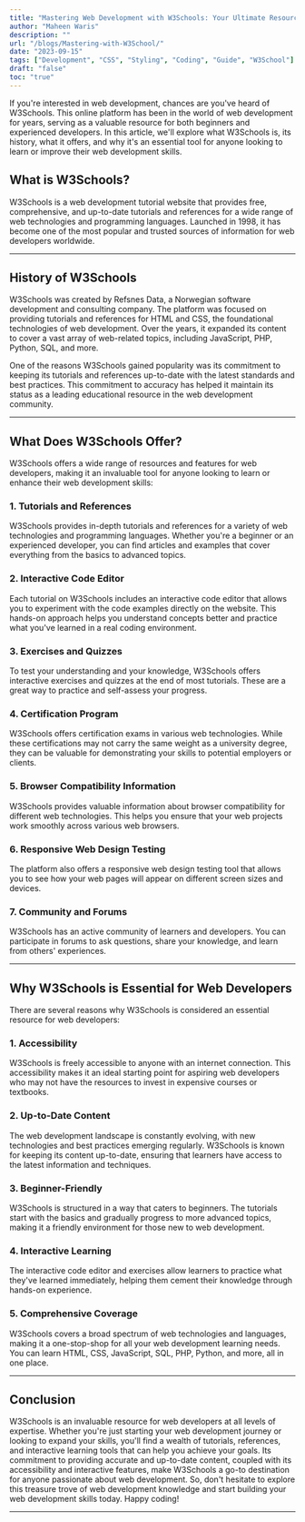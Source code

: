 ```yaml
---
title: "Mastering Web Development with W3Schools: Your Ultimate Resource"
author: "Maheen Waris"
description: ""
url: "/blogs/Mastering-with-W3School/"
date: "2023-09-15"
tags: ["Development", "CSS", "Styling", "Coding", "Guide", "W3School"]
draft: "false"
toc: "true"
---
```


If you're interested in web development, chances are you've heard of W3Schools. This online platform has been in the world of web development for years, serving as a valuable resource for both beginners and experienced developers. In this article, we'll explore what W3Schools is, its history, what it offers, and why it's an essential tool for anyone looking to learn or improve their web development skills.

## **What is W3Schools?**

W3Schools is a web development tutorial website that provides free, comprehensive, and up-to-date tutorials and references for a wide range of web technologies and programming languages. Launched in 1998, it has become one of the most popular and trusted sources of information for web developers worldwide.

<hr>

## **History of W3Schools**

W3Schools was created by Refsnes Data, a Norwegian software development and consulting company. The platform was focused on providing tutorials and references for HTML and CSS, the foundational technologies of web development. Over the years, it expanded its content to cover a vast array of web-related topics, including JavaScript, PHP, Python, SQL, and more.

One of the reasons W3Schools gained popularity was its commitment to keeping its tutorials and references up-to-date with the latest standards and best practices. This commitment to accuracy has helped it maintain its status as a leading educational resource in the web development community.

<hr>

## **What Does W3Schools Offer?**

W3Schools offers a wide range of resources and features for web developers, making it an invaluable tool for anyone looking to learn or enhance their web development skills:

### 1. **Tutorials and References**

W3Schools provides in-depth tutorials and references for a variety of web technologies and programming languages. Whether you're a beginner or an experienced developer, you can find articles and examples that cover everything from the basics to advanced topics.

### 2. **Interactive Code Editor**

Each tutorial on W3Schools includes an interactive code editor that allows you to experiment with the code examples directly on the website. This hands-on approach helps you understand concepts better and practice what you've learned in a real coding environment.

### 3. **Exercises and Quizzes**

To test your understanding and your knowledge, W3Schools offers interactive exercises and quizzes at the end of most tutorials. These are a great way to practice and self-assess your progress.

### 4. **Certification Program**

W3Schools offers certification exams in various web technologies. While these certifications may not carry the same weight as a university degree, they can be valuable for demonstrating your skills to potential employers or clients.

### 5. **Browser Compatibility Information**

W3Schools provides valuable information about browser compatibility for different web technologies. This helps you ensure that your web projects work smoothly across various web browsers.

### 6. **Responsive Web Design Testing**

The platform also offers a responsive web design testing tool that allows you to see how your web pages will appear on different screen sizes and devices.

### 7. **Community and Forums**

W3Schools has an active community of learners and developers. You can participate in forums to ask questions, share your knowledge, and learn from others' experiences.

<hr>

## **Why W3Schools is Essential for Web Developers**

There are several reasons why W3Schools is considered an essential resource for web developers:

### 1. **Accessibility**

W3Schools is freely accessible to anyone with an internet connection. This accessibility makes it an ideal starting point for aspiring web developers who may not have the resources to invest in expensive courses or textbooks.

### 2. **Up-to-Date Content**

The web development landscape is constantly evolving, with new technologies and best practices emerging regularly. W3Schools is known for keeping its content up-to-date, ensuring that learners have access to the latest information and techniques.

### 3. **Beginner-Friendly**

W3Schools is structured in a way that caters to beginners. The tutorials start with the basics and gradually progress to more advanced topics, making it a friendly environment for those new to web development.

### 4. **Interactive Learning**

The interactive code editor and exercises allow learners to practice what they've learned immediately, helping them cement their knowledge through hands-on experience.

### 5. **Comprehensive Coverage**

W3Schools covers a broad spectrum of web technologies and languages, making it a one-stop-shop for all your web development learning needs. You can learn HTML, CSS, JavaScript, SQL, PHP, Python, and more, all in one place.

<hr>

## **Conclusion**

W3Schools is an invaluable resource for web developers at all levels of expertise. Whether you're just starting your web development journey or looking to expand your skills, you'll find a wealth of tutorials, references, and interactive learning tools that can help you achieve your goals. Its commitment to providing accurate and up-to-date content, coupled with its accessibility and interactive features, make W3Schools a go-to destination for anyone passionate about web development. So, don't hesitate to explore this treasure trove of web development knowledge and start building your web development skills today. Happy coding!

<script src="https://utteranc.es/client.js"
        repo="maheenwaris/Website"
        issue-term="pathname"
        theme="github-dark"
        crossorigin="anonymous"
        async>
</script>

---
